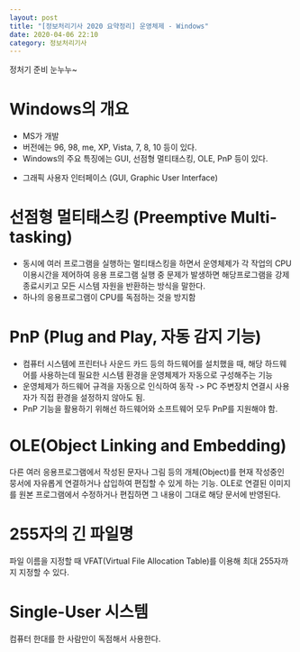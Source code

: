 ```yaml
---
layout: post
title: "[정보처리기사 2020 요약정리] 운영체제 - Windows"
date: 2020-04-06 22:10
category: 정보처리기사
---
```


정처기 준비 눈누누~

# Windows의 개요
- MS가 개발
- 버전에는 96, 98, me, XP, Vista, 7, 8, 10 등이 있다.
- Windows의 주요 특징에는 GUI, 선점형 멀티태스킹, OLE, PnP 등이 있다.

* 그래픽 사용자 인터페이스 (GUI, Graphic User Interface)


# 선점형 멀티태스킹 (Preemptive Multi-tasking)
- 동시에 여러 프로그램을 실행하는 멀티태스킹을 하면서 운영체제가 각 작업의 CPU 이용시간을 제어하여 응용 프로그램 실행 중 문제가 발생하면 해당프로그램을 강제종료시키고 모든 시스템 자원을 반환하는 방식을 말한다.
- 하나의 응용프로그램이 CPU를 독점하는 것을 방지함


# PnP (Plug and Play, 자동 감지 기능)
- 컴퓨터 시스템에 프린터나 사운드 카드 등의 하드웨어를 설치했을 때, 해당 하드웨어를 사용하는데 필요한 시스템 환경을 운영체제가 자동으로 구성해주는 기능
- 운영체제가 하드웨어 규격을 자동으로 인식하여 동작 -> PC 주변장치 연결시 사용자가 직접 환경을 설정하지 않아도 됨.
- PnP 기능을 활용하기 위해선 하드웨어와 소프트웨어 모두 PnP를 지원해야 함.

# OLE(Object Linking and Embedding)
다른 여러 응용프로그램에서 작성된 문자나 그림 등의 개체(Object)를 현재 작성중인 뭉서에 자유롭게 연결하거나 삽입하여 편집할 수 있게 하는 기능.
OLE로 연결된 이미지를 원본 프로그램에서 수정하거나 편집하면 그 내용이 그대로 해당 문서에 반영된다.

# 255자의 긴 파일명
파일 이름을 지정할 때 VFAT(Virtual File Allocation Table)를 이용해 최대 255자까지 지정할 수 있다.

# Single-User 시스템
컴퓨터 한대를 한 사람만이 독점해서 사용한다.